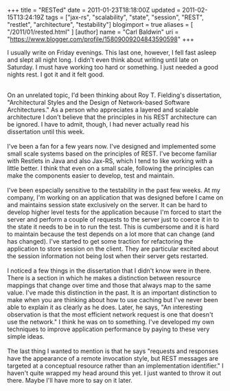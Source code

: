 +++
title = "RESTed"
date = 2011-01-23T18:18:00Z
updated = 2011-02-15T13:24:19Z
tags = ["jax-rs", "scalability", "state", "session", "REST", "restlet", "architecture", "testability"]
blogimport = true
aliases = [ "/2011/01/rested.html" ]
[author]
	name = "Carl Baldwin"
	uri = "https://www.blogger.com/profile/15809009204843590598"
+++

I usually write on Friday evenings.  This last one, however, I fell fast asleep and slept all night long.  I didn't even think about writing until late on Saturday.  I must have working too hard or something.  I just needed a good nights rest.  I got it and it felt good.<div><br /></div><div>On an unrelated topic, I'd been thinking about Roy T. Fielding's dissertation, "Architectural Styles and the Design of Network-based Software Architectures."  As a person who appreciates a layered and scalable architecture I don't believe that the principles in his REST architecture can be ignored.  I have to admit, though, I had never actually read his dissertation until this week.</div><div><br /></div><div></div><div>I've been a fan for a few years now.  I've designed and implemented some small scale systems based on the principles of REST.  I've become familiar with Restlets in Java and also Jax-RS, which I tend to like working with a little better.  I think that even on a small scale, following the principles can make the components easier to develop, test and maintain.</div><div></div><div><br /></div><div>I've been especially sensitive to the testability in the past few weeks.  At my company, I'm working on an application that was designed before I came on and maintains session state exclusively on the server.  It can be hard to develop higher level tests for the application because I'm forced to start the server and perform a couple of requests to the server just to coerce it in to the state it needs to be in to run the test.  This is cumbersome and it is hard to maintain because the test depends on a lot more that can change (and has changed).  I've started to get some traction for refactoring the application to store session on the client.  They are particular excited about the session information not being lost when their server gets restarted.</div><div><br /></div><div>I noticed a few things in the dissertation that I didn't know were in there.  There is a section in which he makes a distinction between resource mappings that change over time and those that always map to the same value.  I've made this distinction in the past.  It is an important distinction to make when you are thinking about how to use caching but I've never been able to explain it as clearly as he does.  Later, he says, "An interesting observation is that the most efficient network request is one that doesn't use the network."  I think he was on to something.  I've developed my own techniques to improve application performance by paying to these very simple ideas.</div><div><br /></div><div>The last thing I wanted to mention is that he says "requests and responses have the appearance of a remote invocation style, but REST messages are targeted at a conceptual resource rather than an implementation identifier."  I haven't quite wrapped my head around this yet.  I just wanted to throw it out there.  Maybe I'll have more to say on it later.</div>
